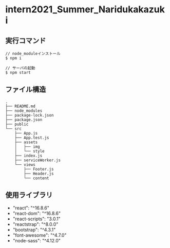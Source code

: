 # intern2021_Summer_Naridukakazuki

## 実行コマンド

```
// node_moduleインストール
$ npm i

// サーバの起動
$ npm start
```

## ファイル構造

```
.
├── README.md
├── node_modules
├── package-lock.json
├── package.json
├── public
└── src
    ├── App.js
    ├── App.test.js
    ├── assets
    │   ├── img
    │   └── style
    ├── index.js
    ├── serviceWorker.js
    └── views
        ├── Footer.js
        ├── Header.js
        └── content
```



## 使用ライブラリ

- "react": "^16.8.6"
- "react-dom": "^16.8.6"
- "react-scripts": "3.0.1"
- "reactstrap": "^8.0.0"
- "bootstrap": "^4.3.1"
- "font-awesome": "^4.7.0"
- "node-sass": "^4.12.0"